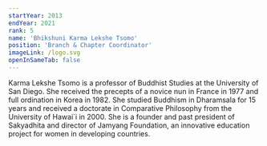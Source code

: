 ```yaml
---
startYear: 2013
endYear: 2021
rank: 5
name: 'Bhikshuni Karma Lekshe Tsomo'
position: 'Branch & Chapter Coordinator'
imageLink: /logo.svg
openInSameTab: false
---
```


Karma Lekshe Tsomo is a professor of Buddhist Studies at the University of San Diego. She received the precepts of a novice nun in France in 1977 and full ordination in Korea in 1982. She studied Buddhism in Dharamsala for 15 years and received a doctorate in Comparative Philosophy from the University of Hawai`i in 2000. She is a founder and past president of Sakyadhita and director of Jamyang Foundation, an innovative education project for women in developing countries.